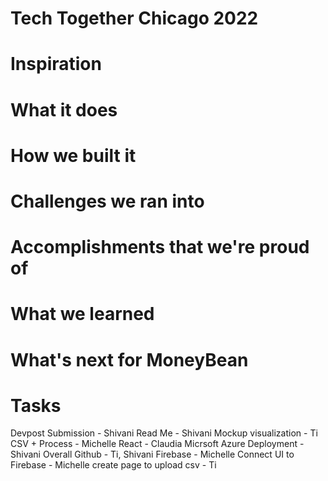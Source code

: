 # Tech Together Chicago 2022
# Inspiration

# What it does

# How we built it

# Challenges we ran into

# Accomplishments that we're proud of

# What we learned

# What's next for MoneyBean

# Tasks
Devpost Submission - Shivani
Read Me - Shivani
Mockup visualization - Ti
CSV + Process - Michelle
React - Claudia
Micrsoft Azure Deployment - Shivani
Overall Github  - Ti, Shivani
Firebase - Michelle
Connect UI to Firebase - Michelle
create page to upload csv - Ti
